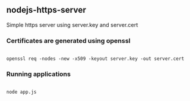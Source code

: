 ## nodejs-https-server

Simple https server using server.key and server.cert

### Certificates are generated using openssl

```

openssl req -nodes -new -x509 -keyout server.key -out server.cert

```

### Running applications

```

node app.js

```